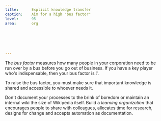 ```yaml
---
title:      Explicit knowledge transfer
caption:    Aim for a high "bus factor"
level:      95
area:       org






---
```


The _bus factor_ measures how many people in your corporation need to be run over by a bus before you go out of business. If you have a key player who's indispensable, then your bus factor is _1_.

To raise the bus factor, you must make sure that important knowledge is shared and accessible to whoever needs it.

Don't document your processes to the brink of boredom or maintain an internal wiki the size of Wikipedia itself. Build a _learning organization_ that encourages people to share with colleagues, allocates time for research, designs for change and accepts automation as documentation.
